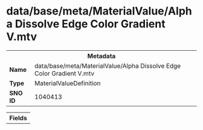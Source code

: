 <h1>data/base/meta/MaterialValue/Alpha Dissolve Edge Color Gradient V.mtv</h1><table><tr><th colspan="100%">Metadata</th></tr><tr><td><b>Name</b></td><td>data/base/meta/MaterialValue/Alpha Dissolve Edge Color Gradient V.mtv</td></tr><tr><td><b>Type</b></td><td>MaterialValueDefinition</td></tr><tr><td><b>SNO ID</b></td><td>1040413</td></tr></table>

<table><tr><th colspan="100%">Fields</th></tr></table>

